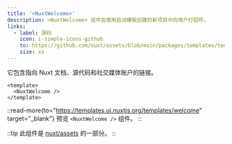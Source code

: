 ```yaml
---
title: '<NuxtWelcome>'
description: <NuxtWelcome> 组件在使用启动模板创建的新项目中向用户打招呼。
links:
  - label: 源码
    icon: i-simple-icons-github
    to: https://github.com/nuxt/assets/blob/main/packages/templates/templates/welcome/index.html
    size: xs
---
```


它包含指向 Nuxt 文档、源代码和社交媒体账户的链接。

```vue [app/app.vue]
<template>
  <NuxtWelcome />
</template>
```

::read-more{to="https://templates.ui.nuxtjs.org/templates/welcome" target="_blank"}
预览 `<NuxtWelcome />` 组件。
::

::tip
此组件是 [nuxt/assets](https://github.com/nuxt/assets) 的一部分。
::
